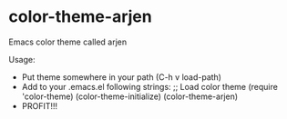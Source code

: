 color-theme-arjen
=================

Emacs color theme called arjen

Usage:
- Put theme somewhere in your path (C-h v load-path)
- Add to your .emacs.el following strings:
;; Load color theme
(require 'color-theme)
(color-theme-initialize)
(color-theme-arjen)
- PROFIT!!!

